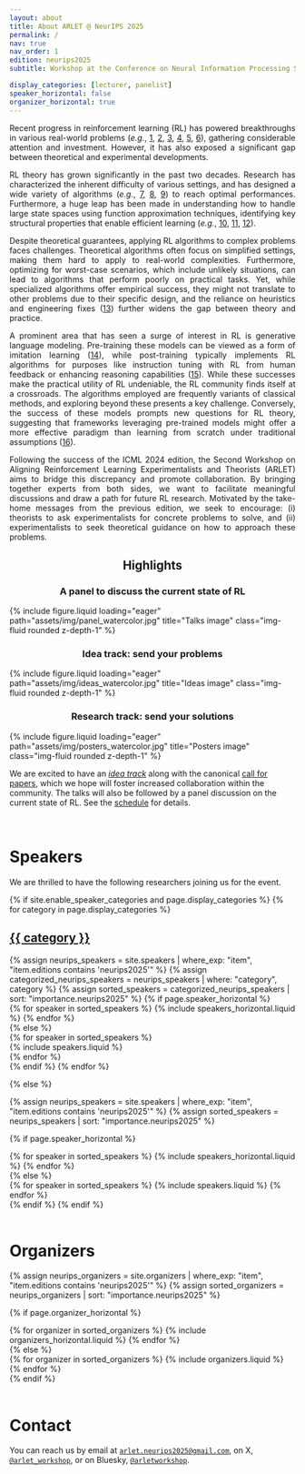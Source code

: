 ```yaml
---
layout: about
title: About ARLET @ NeurIPS 2025
permalink: /
nav: true
nav_order: 1
edition: neurips2025
subtitle: Workshop at the Conference on Neural Information Processing Systems, <a href="https://neurips.cc">date to be defined</a>. San Diego, California.

display_categories: [lecturer, panelist]
speaker_horizontal: false
organizer_horizontal: true
---
```


<div style="text-align: justify">
Recent progress in reinforcement learning (RL) has powered breakthroughs in various real-world problems (<i>e.g.</i>, <a href="https://www.nature.com/articles/nature16961">1</a>, <a href="https://ieeexplore.ieee.org/document/8103164">2</a>, <a href="https://dl.acm.org/doi/abs/10.1145/3543846">3</a>, <a href="https://www.nature.com/articles/s41586-022-05172-4">4</a>, <a href="https://www.nature.com/articles/s41586-023-06004-9">5</a>, <a href="https://arxiv.org/abs/2102.11492">6</a>), gathering considerable attention and investment. However, it has also exposed a significant gap between theoretical and experimental developments. <br>
<p></p>
RL theory has grown significantly in the past two decades. Research has characterized the inherent difficulty of various settings, and has designed a wide variety of algorithms (<i>e.g.</i>, <a href="https://arxiv.org/abs/1807.03765">7</a>, <a href="https://arxiv.org/abs/2005.06392">8</a>, <a href="https://ieeexplore.ieee.org/document/9435807">9</a>) to reach optimal performances. Furthermore, a huge leap has been made in understanding how to handle large state spaces using function approximation techniques, identifying key structural properties that enable efficient learning (<i>e.g.</i>, <a href="https://arxiv.org/abs/1907.05388">10</a>, <a href="https://arxiv.org/abs/1910.03016">11</a>, <a href="https://arxiv.org/abs/2310.07811">12</a>). <br>
<p></p>
Despite theoretical guarantees, applying RL algorithms to complex problems faces challenges. Theoretical algorithms often focus on simplified settings, making them hard to apply to real-world complexities. Furthermore, optimizing for worst-case scenarios, which include unlikely situations, can lead to algorithms that perform poorly on practical tasks. Yet, while specialized algorithms offer empirical success, they might not translate to other problems due to their specific design, and the reliance on heuristics and engineering fixes (<a href="https://iclr-blog-track.github.io/2022/03/25/ppo-implementation-details/">13</a>) further widens the gap between theory and practice. <br>
<p></p>
A prominent area that has seen a surge of interest in RL is generative language modeling. Pre-training these models can be viewed as a form of imitation learning (<a href="https://arxiv.org/abs/2407.15007">14</a>), while post-training typically implements RL algorithms for purposes like instruction tuning with RL from human feedback or enhancing reasoning capabilities (<a href="https://arxiv.org/abs/2405.04483">15</a>). While these successes make the practical utility of RL undeniable, the RL community finds itself at a crossroads. The algorithms employed are frequently variants of classical methods, and exploring beyond these presents a key challenge. Conversely, the success of these models prompts new questions for RL theory, suggesting that frameworks leveraging pre-trained models might offer a more effective paradigm than learning from scratch under traditional assumptions (<a href="https://arxiv.org/abs/2503.07453">16</a>).<br>
<p></p>
Following the success of the ICML 2024 edition, the Second Workshop on Aligning Reinforcement Learning Experimentalists and Theorists (ARLET) aims to bridge this discrepancy and promote collaboration. By bringing together experts from both sides, we want to facilitate meaningful discussions and draw a path for future RL research. Motivated by the take-home messages from the previous edition, we seek to encourage: (i) theorists to ask experimentalists for concrete problems to solve, and (ii) experimentalists to seek theoretical guidance on how to approach these problems.
</div>

<h2 style="text-align:center;">Highlights</h2>
<div class="row">
<div class="col-sm mt-3 mt-md-0">
<h3 style="text-align:center;">A panel to discuss the current state of RL</h3>
{% include figure.liquid loading="eager" path="assets/img/panel_watercolor.jpg" title="Talks image" class="img-fluid rounded z-depth-1" %}
</div>
<div class="col-sm mt-3 mt-md-0">
<h3 style="text-align:center;">Idea track: send your problems</h3>
{% include figure.liquid loading="eager" path="assets/img/ideas_watercolor.jpg" title="Ideas image" class="img-fluid rounded z-depth-1" %}
</div>
<div class="col-sm mt-3 mt-md-0">
<h3 style="text-align:center;">Research track: send your solutions</h3>
{% include figure.liquid loading="eager" path="assets/img/posters_watercolor.jpg" title="Posters image" class="img-fluid rounded z-depth-1" %}
</div>
</div>

We are excited to have an <em><a href="/neurips2025/cfi">idea track</a></em> along with the canonical <a href="/neurips2025/cfp">call for papers</a>, which we hope will foster increased collaboration within the community. The talks will also be followed by a panel discussion on the current state of RL. See the <a href="/neurips2025/schedule">schedule</a> for details.

<!-- Speakers -->
<br>
<h1><b>Speakers</b></h1>

We are thrilled to have the following researchers joining us for the event.

<div class="speakers">
{% if site.enable_speaker_categories and page.display_categories %}
  <!-- Display categorized speakers -->
  {% for category in page.display_categories %}
  <a id="{{ category }}" href=".#{{ category }}">
    <h2 class="category">{{ category }}</h2>
  </a>
  {% assign neurips_speakers = site.speakers | where_exp: "item", "item.editions contains 'neurips2025'" %}
  {% assign categorized_neurips_speakers = neurips_speakers | where: "category", category %}
  {% assign sorted_speakers = categorized_neurips_speakers | sort: "importance.neurips2025" %}
  <!-- Generate cards for each speaker -->
  {% if page.speaker_horizontal %}
  <div class="container">
    <div class="row row-cols-2">
    {% for speaker in sorted_speakers %}
      {% include speakers_horizontal.liquid %}
    {% endfor %}
    </div>
  </div>
  {% else %}
  <div class="d-flex justify-content-between">
    {% for speaker in sorted_speakers %}
      <div class="p-2">{% include speakers.liquid %}</div>
    {% endfor %}
  </div>
  {% endif %}
  {% endfor %}

{% else %}

<!-- Display speakers without categories -->

{% assign neurips_speakers = site.speakers | where_exp: "item", "item.editions contains 'neurips2025'" %}
{% assign sorted_speakers = neurips_speakers | sort: "importance.neurips2025" %}

  <!-- Generate cards for each speaker -->

{% if page.speaker_horizontal %}

  <div class="container">
    <div class="row row-cols-2">
    {% for speaker in sorted_speakers %}
      {% include speakers_horizontal.liquid %}
    {% endfor %}
    </div>
  </div>
  {% else %}
  <div class="grid">
    {% for speaker in sorted_speakers %}
      {% include speakers.liquid %}
    {% endfor %}
  </div>
  {% endif %}
{% endif %}
</div>

<br>
<!-- Organizers -->
<h1><b>Organizers</b></h1>
<p> </p>
<div class="organizers">
{% assign neurips_organizers = site.organizers | where_exp: "item", "item.editions contains 'neurips2025'" %}
{% assign sorted_organizers = neurips_organizers | sort: "importance.neurips2025" %}

<!-- Generate cards for each organizer -->
{% if page.organizer_horizontal %}
  <div class="container">
    <div class="row row-cols-2">
    {% for organizer in sorted_organizers %}
      {% include organizers_horizontal.liquid %}
    {% endfor %}
    </div>
  </div>
{% else %}
  <div class="grid">
    {% for organizer in sorted_organizers %}
      {% include organizers.liquid %}
    {% endfor %}
  </div>
{% endif %}
</div>

<br>
<h1><b>Contact</b></h1>

You can reach us by email at [``arlet.neurips2025@gmail.com``](mailto:arlet.neurips2025@gmail.com), on X, [``@arlet_workshop``](https://x.com/arlet_workshop), or on Bluesky, [``@arletworkshop``](https://bsky.app/profile/arletworkshop.bsky.social).